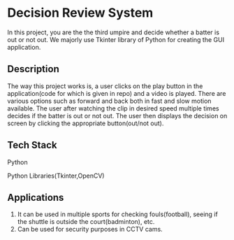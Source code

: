 
# Decision Review System

In this project, you are the the third umpire and decide whether a batter is out or not out. 
We majorly use Tkinter library of Python for creating the GUI application.


## Description

The way this project works is, a user clicks on the play button in the application(code for which is given in repo) and a video is played. 
There are various options such as forward and back both in fast and slow motion available.
The user after watching the clip in desired speed multiple times decides if the batter is out or not out.
The user then displays the decision on screen by clicking the appropriate button(out/not out).


## Tech Stack

Python

Python Libraries(Tkinter,OpenCV)


## Applications

1.  It can be used in multiple sports for checking fouls(football), seeing if the shuttle is outside the court(badminton), etc.
2. Can be used for security purposes in CCTV cams.


